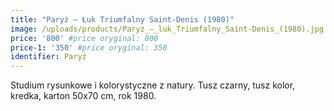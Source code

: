 ```yaml
---
title: "Paryż – Łuk Triumfalny Saint-Denis (1980)"
image: /uploads/products/Paryz_–_luk_Triumfalny_Saint-Denis_(1980).jpg
price: '800' #price oryginal: 800
price-1: '350' #price oryginal: 350
identifier: Paryż
---
```


Studium rysunkowe i kolorystyczne z natury. Tusz czarny, tusz kolor, kredka, karton 50x70 cm, rok 1980.